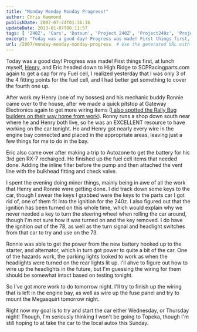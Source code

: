 ```yaml
---
title: "Monday Monday Monday Progress!"
author: Chris Hammond
publishDate: 2007-07-24T01:36:36
updateDate: 2013-01-07T00:11:57
tags: [ '240Z', 'Cars', 'Datsun', 'Project 240Z', 'Project240z', 'Project240Zcom' ]
excerpt: "Today was a good day! Progress was made! First things first, at lunch myself, Henry, and Eric headed down to High Ridge to SCPRacingparts.com again to get a cap for my Fuel cell, I realized yesterday that I was only 3 of the 4 fitting points for the fuel cell, and I had better get something to cover the fourth one up. After work my Henry (one of my bosses) and his mechanic buddy Ronnie came over to the house, after we made a quick pitstop at Gateway Electronics again to get more wiring items (I also spotted the Rally Bug builders on their way home from work). Ronny runs a shop down south near where he and Henry both live, so he was an EXCELLENT resource to have working on the car tonight. He and Henry got nearly every wire in the engine bay connected and placed in the appropriate areas, leaving just a few things for me to do in the bay. Eric also came over after making a trip to Autozone to get the battery for his 3rd gen RX-7 recharged. He finished up the fuel cell items that needed done. Adding the inline filter before the pump and then attached the vent line with the bulkhead fitting and check valve. I spent the evening doing minor things, mainly being in awe of all the work that Henry and Ronnie were getting done. I did track down some keys to the car, though I swear the keys I grabbed were the keys to the parts car I got rid of, one of them fit into the ignition for the 240z. I also figured out that the ignition has been turned on this whole time, which would explain why we never needed a key to turn the steering wheel when rolling the car around, though I'm not sure how it was turned on and the key removed. I do have the ignition out of the 78, as well as the turn signal and headlight switches from that car to try and use on the 73. Ronnie was able to get the power from the new battery hooked up to the starter, and alternator, which in turn got power to quite a bit of the car. One of the hazards work, the parking lights looked to work as when the headlights were turned on the rear lights lit up. I'll ahve to figure out how to wire up the headlights in the future, but I'm guessing the wiring for them should be somewhat intact based on testing tonight. So I've got more work to do tomorrow night. I'll try to finish up the wiring that is left in the engine bay, as well as wire up the fuse panel and try to mount the Megasquirt tomorrow night. Right now my goal is to try and start the car either Wednesday, or Thursday night! Though, I'm seriously thinking I won't be going to Topeka, though I'm still hoping to at take the car to the local autox this..."
url: /2007/monday-monday-monday-progress  # Use the generated URL with year
---
```

<p>Today was a good day! Progress was made! First things first, at lunch myself, <a href="https://www.kenuam.com">Henry,</a> and Eric headed down to High Ridge to SCPRacingparts.com again to get a cap for my Fuel cell, I realized yesterday that I was only 3 of the 4 fitting points for the fuel cell, and I had better get something to cover the fourth one up.</p> <p>After work my Henry (one of my bosses) and his mechanic buddy Ronnie came over to the house, after we made a quick pitstop at Gateway Electronics again to get more wiring items (<a href="https://www.321govideo.com/rallybug/">I also spotted the Rally Bug builders on their way home from work</a>). Ronny runs a shop down south near where he and Henry both live, so he was an EXCELLENT resource to have working on the car tonight. He and Henry got nearly every wire in the engine bay connected and placed in the appropriate areas, leaving just a few things for me to do in the bay.</p> <p>Eric also came over after making a trip to Autozone to get the battery for his 3rd gen RX-7 recharged. He finished up the fuel cell items that needed done. Adding the inline filter before the pump and then attached the vent line with the bulkhead fitting and check valve.</p> <p>I spent the evening doing minor things, mainly being in awe of all the work that Henry and Ronnie were getting done. I did track down some keys to the car, though I swear the keys I grabbed were the keys to the parts car I got rid of, one of them fit into the ignition for the 240z. I also figured out that the ignition has been turned on this whole time, which would explain why we never needed a key to turn the steering wheel when rolling the car around, though I'm not sure how it was turned on and the key removed. I do have the ignition out of the 78, as well as the turn signal and headlight switches from that car to try and use on the 73.</p> <p>Ronnie was able to get the power from the new battery hooked up to the starter, and alternator, which in turn got power to quite a bit of the car. One of the hazards work, the parking lights looked to work as when the headlights were turned on the rear lights lit up. I'll ahve to figure out how to wire up the headlights in the future, but I'm guessing the wiring for them should be somewhat intact based on testing tonight.</p> <p>So I've got more work to do tomorrow night. I'll try to finish up the wiring that is left in the engine bay, as well as wire up the fuse panel and try to mount the Megasquirt tomorrow night.</p> <p>Right now my goal is to try and start the car either Wednesday, or Thursday night! Though, I'm seriously thinking I won't be going to Topeka, though I'm still hoping to at take the car to the local autox this Sunday.</p>
